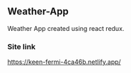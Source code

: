 ## Weather-App
Weather App created using react redux.
### Site link
https://keen-fermi-4ca46b.netlify.app/